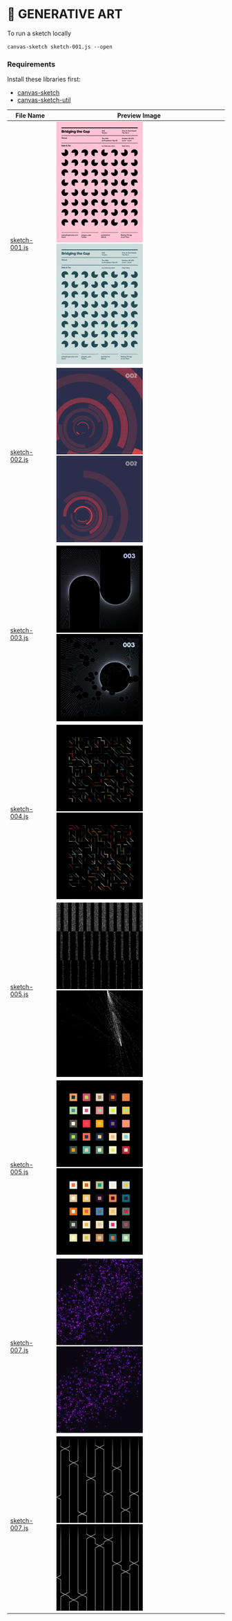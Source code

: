 # 👾 GENERATIVE ART

To run a sketch locally

```
canvas-sketch sketch-001.js --open
```

### Requirements

Install these libraries first:

- [canvas-sketch](https://github.com/mattdesl/canvas-sketch)
- [canvas-sketch-util](https://github.com/mattdesl/canvas-sketch-util)

| File Name                        | Preview Image                                                                                  |
| -------------------------------- | ---------------------------------------------------------------------------------------------- |
| [sketch-001.js](./sketch-001.js) | <img src="./screenshots/001-a.png" width="200"><img src="./screenshots/001-b.png" width="200"> |
| [sketch-002.js](./sketch-002.js) | <img src="./screenshots/002-a.png" width="200"><img src="./screenshots/002-b.png" width="200"> |
| [sketch-003.js](./sketch-003.js) | <img src="./screenshots/003-a.png" width="200"><img src="./screenshots/003-b.png" width="200"> |
| [sketch-004.js](./sketch-004.js) | <img src="./screenshots/004-a.png" width="200"><img src="./screenshots/004-b.png" width="200"> |
| [sketch-005.js](./sketch-005.js) | <img src="./screenshots/005-a.png" width="200"><img src="./screenshots/005-b.png" width="200"> |
| [sketch-005.js](./sketch-006.js) | <img src="./screenshots/006-a.png" width="200"><img src="./screenshots/006-b.png" width="200"> |
| [sketch-007.js](./sketch-007.js) | <img src="./screenshots/007-a.png" width="200"><img src="./screenshots/007-b.png" width="200"> |
| [sketch-007.js](./sketch-008.js) | <img src="./screenshots/008-a.png" width="200"><img src="./screenshots/008-b.png" width="200"> |
